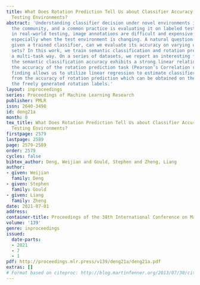 ```yaml
---
title: What Does Rotation Prediction Tell Us about Classifier Accuracy under Varying
  Testing Environments?
abstract: 'Understanding classifier decision under novel environments is central to
  the community, and a common practice is evaluating it on labeled test sets. However,
  in real-world testing, image annotations are difficult and expensive to obtain,
  especially when the test environment is changing. A natural question then arises:
  given a trained classifier, can we evaluate its accuracy on varying unlabeled test
  sets? In this work, we train semantic classification and rotation prediction in
  a multi-task way. On a series of datasets, we report an interesting finding, i.e.,
  the semantic classification accuracy exhibits a strong linear relationship with
  the accuracy of the rotation prediction task (Pearson’s Correlation r > 0.88). This
  finding allows us to utilize linear regression to estimate classifier performance
  from the accuracy of rotation prediction which can be obtained on the test set through
  the freely generated rotation labels.'
layout: inproceedings
series: Proceedings of Machine Learning Research
publisher: PMLR
issn: 2640-3498
id: deng21a
month: 0
tex_title: What Does Rotation Prediction Tell Us about Classifier Accuracy under Varying
  Testing Environments?
firstpage: 2579
lastpage: 2589
page: 2579-2589
order: 2579
cycles: false
bibtex_author: Deng, Weijian and Gould, Stephen and Zheng, Liang
author:
- given: Weijian
  family: Deng
- given: Stephen
  family: Gould
- given: Liang
  family: Zheng
date: 2021-07-01
address:
container-title: Proceedings of the 38th International Conference on Machine Learning
volume: '139'
genre: inproceedings
issued:
  date-parts:
  - 2021
  - 7
  - 1
pdf: http://proceedings.mlr.press/v139/deng21a/deng21a.pdf
extras: []
# Format based on citeproc: http://blog.martinfenner.org/2013/07/30/citeproc-yaml-for-bibliographies/
---
```


